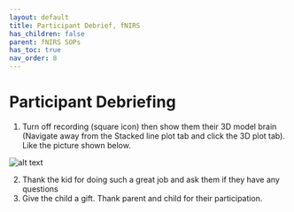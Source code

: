 ```yaml
---
layout: default
title: Participant Debrief, fNIRS
has_children: false
parent: fNIRS SOPs
has_toc: true
nav_order: 8
---
```

# Participant Debriefing

1. Turn off recording (square icon) then show them their 3D model brain (Navigate away from the Stacked line plot tab and click the 3D plot tab). Like the picture shown below. 

![alt text](debrief.png)

2. Thank the kid for doing such a great job and ask them if they have any questions 
3. Give the child a gift. Thank parent and child for their participation.  
